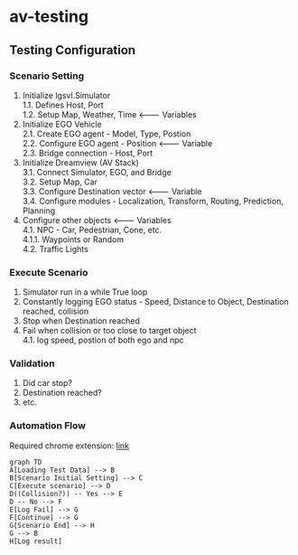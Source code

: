 # av-testing

## Testing Configuration
### Scenario Setting
1. Initialize lgsvl.Simulator  
1.1. Defines Host, Port  
1.2. Setup Map, Weather, Time <--- Variables  
2. Initialize EGO Vehicle  
2.1. Create EGO agent - Model, Type, Postion  
2.2. Configure EGO agent - Position <--- Variable  
2.3. Bridge connection - Host, Port  
3. Initialize Dreamview (AV Stack)  
3.1. Connect Simulator, EGO, and Bridge  
3.2. Setup Map, Car  
3.3. Configure Destination vector <--- Variable  
3.4. Configure modules - Localization, Transform, Routing, Prediction, Planning  
4. Configure other objects <--- Variables  
4.1. NPC - Car, Pedestrian, Cone, etc.  
4.1.1. Waypoints or Random  
4.2. Traffic Lights  

### Execute Scenario
1. Simulator run in a while True loop  
2. Constantly logging EGO status - Speed, Distance to Object, Destination reached, collision  
3. Stop when Destination reached  
4. Fail when collision or too close to target object  
4.1. log speed, postion of both ego and npc  

### Validation
1. Did car stop?  
2. Destination reached?  
3. etc.  


### Automation Flow
Required chrome extension: [link](https://chrome.google.com/webstore/detail/github-%2B-mermaid/goiiopgdnkogdbjmncgedmgpoajilohe/related?hl=en)
```mermaid
graph TD
A[Loading Test Data] --> B
B[Scenario Initial Setting] --> C
C[Execute scenario] --> D
D((Collision?)) -- Yes --> E
D -- No --> F
E[Log Fail] --> G 
F[Continue] --> G
G[Scenario End] --> H
G --> B
H[Log result]
```